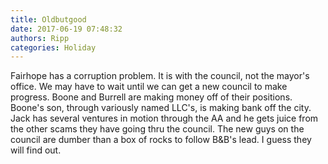 ```yaml
---
title: Oldbutgood
date: 2017-06-19 07:48:32
authors: Ripp
categories: Holiday
---
```


 Fairhope has a corruption problem. It is with the council, not the mayor's office. We may have to wait until we can get a new council to make progress. Boone and Burrell are making money off of their positions. Boone's son, through variously named LLC's, is making bank off the city. Jack has several ventures in motion through the AA and he gets juice from the other scams they have going thru the council. The new guys on the council are dumber than a box of rocks to follow B&amp;B's lead. I guess they will find out.